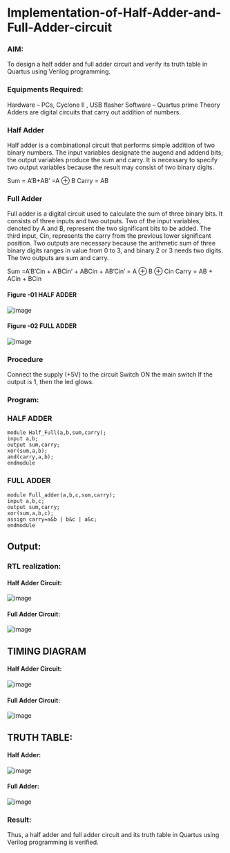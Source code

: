 # Implementation-of-Half-Adder-and-Full-Adder-circuit
### AIM:
To design a half adder and full adder circuit and verify its truth table in Quartus using Verilog programming.

### Equipments Required:
Hardware – PCs, Cyclone II , USB flasher
Software – Quartus prime
Theory
Adders are digital circuits that carry out addition of numbers.

### Half Adder
Half adder is a combinational circuit that performs simple addition of two binary numbers. The input variables designate the augend and addend bits; the output variables produce the sum and carry. It is necessary to specify two output variables because the result may consist of two binary digits.

Sum = A’B+AB’ =A ⊕ B Carry = AB

### Full Adder
Full adder is a digital circuit used to calculate the sum of three binary bits. It consists of three inputs and two outputs. Two of the input variables, denoted by A and B, represent the two significant bits to be added. The third input, Cin, represents the carry from the previous lower significant position. Two outputs are necessary because the arithmetic sum of three binary digits ranges in value from 0 to 3, and binary 2 or 3 needs two digits. The two outputs are sum and carry.

Sum =A’B’Cin + A’BCin’ + ABCin + AB’Cin’ = A ⊕ B ⊕ Cin Carry = AB + ACin + BCin

#### Figure -01 HALF ADDER 
![image](https://user-images.githubusercontent.com/36288975/163552156-a13e5a56-c638-4110-97d9-8896907c8d25.png)

#### Figure -02 FULL ADDER

![image](https://github.com/Prithivirajan2911/Exp-03-Implementation-of-Half-Adder-and-Full-Adder-circuit/assets/147020085/58837255-73ed-40d2-a949-8ae2ba3a1fd7)

### Procedure

Connect the supply (+5V) to the circuit
Switch ON the main switch
If the output is 1, then the led glows.
###  Program:

### HALF ADDER
```
module Half_Full(a,b,sum,carry);
input a,b;
output sum,carry;
xor(sum,a,b);
and(carry,a,b);
endmodule
```

### FULL ADDER
```
module Full_adder(a,b,c,sum,carry);
input a,b,c;
output sum,carry;
xor(sum,a,b,c);
assign carry=a&b | b&c | a&c;
endmodule 
```
## Output:
### RTL realization:
#### Half Adder Circuit: 

![image](https://github.com/Prithivirajan2911/Exp-03-Implementation-of-Half-Adder-and-Full-Adder-circuit/assets/147020085/d248f80d-83f8-4e4f-b459-95a0917b9e7b)

#### Full Adder Circuit: 

![image](https://github.com/Prithivirajan2911/Exp-03-Implementation-of-Half-Adder-and-Full-Adder-circuit/assets/147020085/c04e96af-e438-4227-9f27-19fdb5c26a9f)

## TIMING DIAGRAM
#### Half Adder Circuit:

![image](https://github.com/Prithivirajan2911/Exp-03-Implementation-of-Half-Adder-and-Full-Adder-circuit/assets/147020085/269470a1-4372-4088-b8a3-1bd125320fe5)

#### Full Adder Circuit:

![image](https://github.com/Prithivirajan2911/Exp-03-Implementation-of-Half-Adder-and-Full-Adder-circuit/assets/147020085/cbc50803-1def-4f1b-a7d9-7b12d9fad1fc)
## TRUTH TABLE:
#### Half Adder:

![image](https://github.com/Prithivirajan2911/Exp-03-Implementation-of-Half-Adder-and-Full-Adder-circuit/assets/147020085/a02c1253-c565-47ee-9371-b03645ed2531)

#### Full Adder:

![image](https://github.com/Prithivirajan2911/Exp-03-Implementation-of-Half-Adder-and-Full-Adder-circuit/assets/147020085/44297f4a-3a67-49ab-aa10-d330cff54783)

### Result:
Thus, a half adder and full adder circuit and its truth table in Quartus using Verilog programming is verified.
